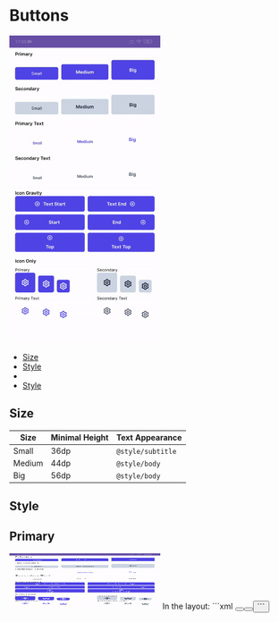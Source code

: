# Buttons

<img width="270" height="550" alt="Input Text Plain with Title" src="buttons.gif" /> 

*   [Size](#size)
*   [Style](#style)
*   
*   [Style](#style)

## Size
| Size      | Minimal Height      | Text Appearance |
| --------- | ------------------- | --------------- |
| Small     | 36dp                | `@style/subtitle`|
| Medium    | 44dp                | `@style/body`  |
| Big       | 56dp                | `@style/body`  |

## Style

## Primary ##
<img width="270" height="100" alt="Input Text Plain with Title" src="buttons.gif" /> 
In the layout:
```xml
<Button
  ...
  style="@style/PrimaryButton.Small"
/>
<Button
  ...
  style="@style/PrimaryButton.Medium"
/>
<Button
  ...
  style="@style/PrimaryButton.Big"
/>
```
